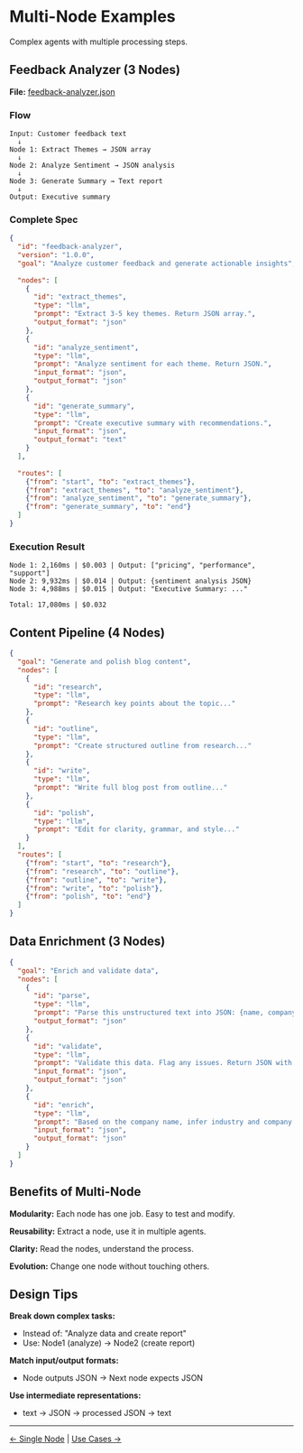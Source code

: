 # Multi-Node Examples

Complex agents with multiple processing steps.

## Feedback Analyzer (3 Nodes)

**File:** [feedback-analyzer.json](../../not7-core/examples/feedback-analyzer.json)

### Flow

```
Input: Customer feedback text
  ↓
Node 1: Extract Themes → JSON array
  ↓
Node 2: Analyze Sentiment → JSON analysis
  ↓
Node 3: Generate Summary → Text report
  ↓
Output: Executive summary
```

### Complete Spec

```json
{
  "id": "feedback-analyzer",
  "version": "1.0.0",
  "goal": "Analyze customer feedback and generate actionable insights",
  
  "nodes": [
    {
      "id": "extract_themes",
      "type": "llm",
      "prompt": "Extract 3-5 key themes. Return JSON array.",
      "output_format": "json"
    },
    {
      "id": "analyze_sentiment",
      "type": "llm",
      "prompt": "Analyze sentiment for each theme. Return JSON.",
      "input_format": "json",
      "output_format": "json"
    },
    {
      "id": "generate_summary",
      "type": "llm",
      "prompt": "Create executive summary with recommendations.",
      "input_format": "json",
      "output_format": "text"
    }
  ],
  
  "routes": [
    {"from": "start", "to": "extract_themes"},
    {"from": "extract_themes", "to": "analyze_sentiment"},
    {"from": "analyze_sentiment", "to": "generate_summary"},
    {"from": "generate_summary", "to": "end"}
  ]
}
```

### Execution Result

```
Node 1: 2,160ms | $0.003 | Output: ["pricing", "performance", "support"]
Node 2: 9,932ms | $0.014 | Output: {sentiment analysis JSON}
Node 3: 4,988ms | $0.015 | Output: "Executive Summary: ..."

Total: 17,080ms | $0.032
```

## Content Pipeline (4 Nodes)

```json
{
  "goal": "Generate and polish blog content",
  "nodes": [
    {
      "id": "research",
      "type": "llm",
      "prompt": "Research key points about the topic..."
    },
    {
      "id": "outline",
      "type": "llm",
      "prompt": "Create structured outline from research..."
    },
    {
      "id": "write",
      "type": "llm",
      "prompt": "Write full blog post from outline..."
    },
    {
      "id": "polish",
      "type": "llm",
      "prompt": "Edit for clarity, grammar, and style..."
    }
  ],
  "routes": [
    {"from": "start", "to": "research"},
    {"from": "research", "to": "outline"},
    {"from": "outline", "to": "write"},
    {"from": "write", "to": "polish"},
    {"from": "polish", "to": "end"}
  ]
}
```

## Data Enrichment (3 Nodes)

```json
{
  "goal": "Enrich and validate data",
  "nodes": [
    {
      "id": "parse",
      "type": "llm",
      "prompt": "Parse this unstructured text into JSON: {name, company, role, email}",
      "output_format": "json"
    },
    {
      "id": "validate",
      "type": "llm",
      "prompt": "Validate this data. Flag any issues. Return JSON with validation results.",
      "input_format": "json",
      "output_format": "json"
    },
    {
      "id": "enrich",
      "type": "llm",
      "prompt": "Based on the company name, infer industry and company size. Add to JSON.",
      "input_format": "json",
      "output_format": "json"
    }
  ]
}
```

## Benefits of Multi-Node

**Modularity:**
Each node has one job. Easy to test and modify.

**Reusability:**
Extract a node, use it in multiple agents.

**Clarity:**
Read the nodes, understand the process.

**Evolution:**
Change one node without touching others.

## Design Tips

**Break down complex tasks:**
- Instead of: "Analyze data and create report"
- Use: Node1 (analyze) → Node2 (create report)

**Match input/output formats:**
- Node outputs JSON → Next node expects JSON

**Use intermediate representations:**
- text → JSON → processed JSON → text

---

[← Single Node](single-node.md) | [Use Cases →](use-cases.md)

